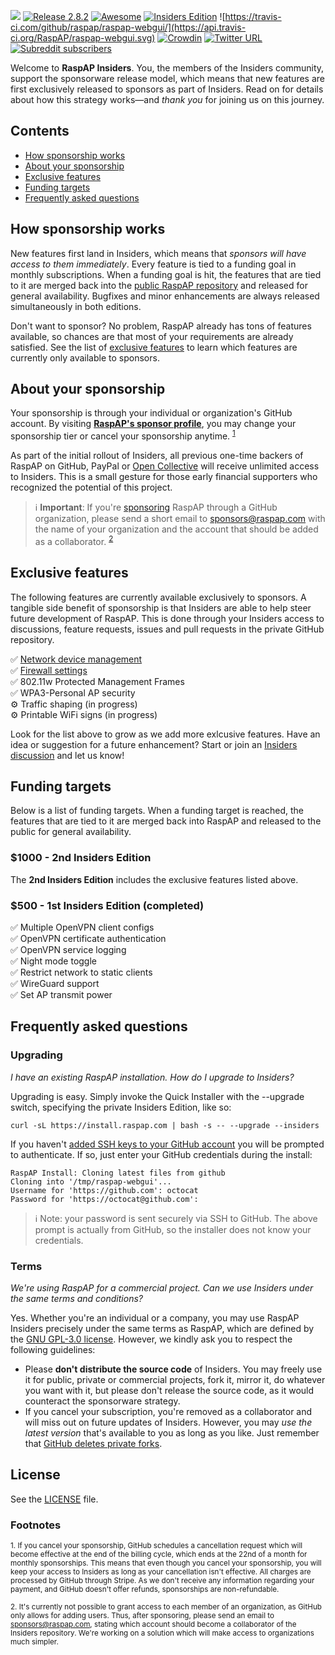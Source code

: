 ![](https://i.imgur.com/FRU1tXF.png)
[![Release 2.8.2](https://img.shields.io/badge/release-2.8.2-green)](https://github.com/raspap/raspap-insiders/releases) [![Awesome](https://awesome.re/badge.svg)](https://github.com/thibmaek/awesome-raspberry-pi) [![Insiders Edition](https://img.shields.io/static/v1?label=Insiders%20Edition&message=%E2%9D%A4&logo=GitHub&color=ff69b4)](https://github.com/sponsors/RaspAP) ![https://travis-ci.com/github/raspap/raspap-webgui/](https://api.travis-ci.org/RaspAP/raspap-webgui.svg) [![Crowdin](https://badges.crowdin.net/raspap/localized.svg)](https://crowdin.com/project/raspap) [![Twitter URL](https://img.shields.io/twitter/url?label=%40RaspAP&logoColor=%23d8224c&url=https%3A%2F%2Ftwitter.com%2Frasp_ap)](https://twitter.com/rasp_ap) [![Subreddit subscribers](https://img.shields.io/reddit/subreddit-subscribers/RaspAP?style=social)](https://www.reddit.com/r/RaspAP/)

Welcome to **RaspAP Insiders**. You, the members of the Insiders community, support the sponsorware release model, which means that new features are first exclusively released to sponsors as part of Insiders. Read on for details about how this strategy works—and *thank you* for joining us on this journey.

## Contents

 - [How sponsorship works](#how-sponsorship-works)
 - [About your sponsorship](#about-your-sponsorship)
 - [Exclusive features](#exclusive-features)
 - [Funding targets](#funding-targets)
 - [Frequently asked questions](#frequently-asked-questions)

## How sponsorship works
New features first land in Insiders, which means that *sponsors will have access to them immediately*. Every feature is tied to a funding goal in monthly subscriptions. When a funding goal is hit, the features that are tied to it are merged back into the [public RaspAP repository](https://github.com/RaspAP/raspap-webgui) and released for general availability. Bugfixes and minor enhancements are always released simultaneously in both editions.

Don't want to sponsor? No problem, RaspAP already has tons of features available, so chances are that most of your requirements are already satisfied. See the list of [exclusive features](#exclusive-features) to learn which features are currently only available to sponsors.

## About your sponsorship
Your sponsorship is through your individual or organization's GitHub account. By visiting [**RaspAP's sponsor profile**](https://github.com/sponsors/RaspAP), you may change your sponsorship tier or cancel your sponsorship anytime. <sup>[1](#footnote-1)</sup>

As part of the initial rollout of Insiders, all previous one-time backers of RaspAP on GitHub, PayPal or [Open Collective](https://opencollective.com/raspap) will receive unlimited access to Insiders. This is a small gesture for those early financial supporters who recognized the potential of this project.


> ℹ️ **Important**: If you're [sponsoring](https://github.com/sponsors/RaspAP) RaspAP through a GitHub organization, please send a short email to [sponsors@raspap.com](mailto:sponsors@raspap.com) with the name of your organization and the account that should be added as a collaborator. <sup>[2](#footnote-2)</sup>

## Exclusive features
The following features are currently available exclusively to sponsors. A tangible side benefit of sponsorship is that Insiders are able to help steer future development of RaspAP. This is done through your Insiders access to discussions, feature requests, issues and pull requests in the private GitHub repository.
  
✅ [Network device management](https://docs.raspap.com/net-devices/)  
✅ [Firewall settings](https://docs.raspap.com/firewall/)  
✅ 802.11w Protected Management Frames  
✅ WPA3-Personal AP security  
⚙️ Traffic shaping (in progress)  
⚙️ Printable WiFi signs (in progress)  

Look for the list above to grow as we add more exlcusive features. Have an idea or suggestion for a future enhancement? Start or join an [Insiders discussion](https://github.com/RaspAP/raspap-insiders/discussions) and let us know!

## Funding targets
Below is a list of funding targets. When a funding target is reached, the features that are tied to it are merged back into RaspAP and released to the public for general availability.

### $1000 - 2nd Insiders Edition
The  **2nd Insiders Edition** includes the exclusive features listed above.

### $500 - 1st Insiders Edition (completed)
✅ Multiple OpenVPN client configs  
✅ OpenVPN certificate authentication  
✅ OpenVPN service logging  
✅ Night mode toggle  
✅ Restrict network to static clients  
✅ WireGuard support  
✅ Set AP transmit power  

## Frequently asked questions

### Upgrading
*I have an existing RaspAP installation. How do I upgrade to Insiders?*

Upgrading is easy. Simply invoke the Quick Installer with the --upgrade switch, specifying the private Insiders Edition, like so:

```
curl -sL https://install.raspap.com | bash -s -- --upgrade --insiders
```

If you haven't [added SSH keys to your GitHub account](https://docs.github.com/en/github/authenticating-to-github/connecting-to-github-with-ssh) you will be prompted to authenticate. If so, just enter your GitHub credentials during the install:

```
RaspAP Install: Cloning latest files from github
Cloning into '/tmp/raspap-webgui'...
Username for 'https://github.com': octocat
Password for 'https://octocat@github.com':
```

> ℹ️  Note: your password is sent securely via SSH to GitHub. The above prompt is actually from GitHub, so the installer does not know your credentials.

### Terms
*We're using RaspAP for a commercial project. Can we use Insiders under the same terms and conditions?*

Yes. Whether you're an individual or a company, you may use RaspAP Insiders precisely under the same terms as RaspAP, which are defined by the [GNU GPL-3.0 license](https://github.com/RaspAP/raspap-insiders/blob/master/LICENSE). However, we kindly ask you to respect the following guidelines:

* Please **don't distribute the source code** of Insiders. You may freely use it for public, private or commercial projects, fork it, mirror it, do whatever you want with it, but please don't release the source code, as it would counteract the sponsorware strategy.
* If you cancel your subscription, you're removed as a collaborator and will miss out on future updates of Insiders. However, you may *use the latest version* that's available to you as long as you like. Just remember that [GitHub deletes private forks](https://docs.github.com/en/github/setting-up-and-managing-your-github-user-account/removing-a-collaborator-from-a-personal-repository).

## License
See the [LICENSE](./LICENSE) file.

### Footnotes

<sub><a name="footnote-1"></a>1. If you cancel your sponsorship, GitHub schedules a cancellation request which will become effective at the end of the billing cycle, which ends at the 22nd of a month for monthly sponsorships. This means that even though you cancel your sponsorship, you will keep your access to Insiders as long as your cancellation isn't effective. All charges are processed by GitHub through Stripe. As we don't receive any information regarding your payment, and GitHub doesn't offer refunds, sponsorships are non-refundable.</sub>

<sub><a name="footnote-2"></a>2. It's currently not possible to grant access to each member of an organization, as GitHub only allows for adding users. Thus, after sponsoring, please send an email to sponsors@raspap.com, stating which account should become a collaborator of the Insiders repository. We're working on a solution which will make access to organizations much simpler.</sub>

